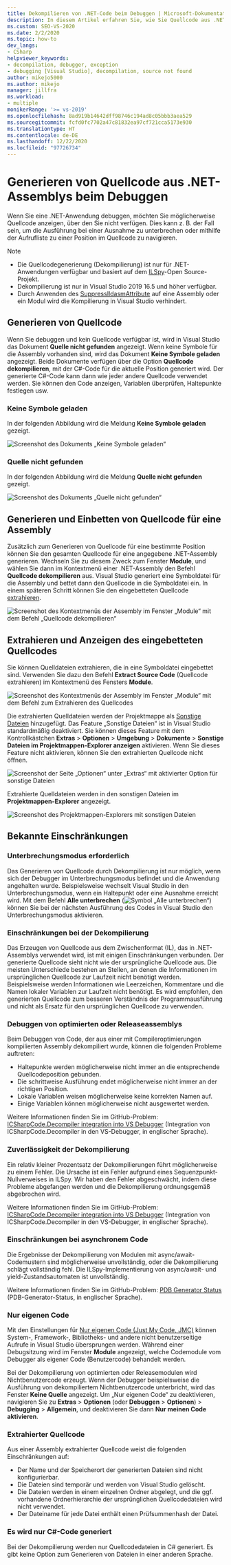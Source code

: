 ```yaml
---
title: Dekompilieren von .NET-Code beim Debuggen | Microsoft-Dokumentation
description: In diesem Artikel erfahren Sie, wie Sie Quellcode aus .NET-Assemblys während des Debuggens in Visual Studio generieren und einbetten. Hierzu müssen Sie den eingebetteten Quellcode extrahieren und anzeigen.
ms.custom: SEO-VS-2020
ms.date: 2/2/2020
ms.topic: how-to
dev_langs:
- CSharp
helpviewer_keywords:
- decompilation, debugger, exception
- debugging [Visual Studio], decompilation, source not found
author: mikejo5000
ms.author: mikejo
manager: jillfra
ms.workload:
- multiple
monikerRange: '>= vs-2019'
ms.openlocfilehash: 8ad919b14642dff98746c194ad8c05bbb3aea529
ms.sourcegitcommit: fcfd0fc7702a47c81832ea97cf721cca5173e930
ms.translationtype: HT
ms.contentlocale: de-DE
ms.lasthandoff: 12/22/2020
ms.locfileid: "97726734"
---
```

# <a name="generate-source-code-from-net-assemblies-while-debugging"></a>Generieren von Quellcode aus .NET-Assemblys beim Debuggen

Wenn Sie eine .NET-Anwendung debuggen, möchten Sie möglicherweise Quellcode anzeigen, über den Sie nicht verfügen. Dies kann z. B. der Fall sein, um die Ausführung bei einer Ausnahme zu unterbrechen oder mithilfe der Aufrufliste zu einer Position im Quellcode zu navigieren.

> [!NOTE]
> * Die Quellcodegenerierung (Dekompilierung) ist nur für .NET-Anwendungen verfügbar und basiert auf dem [ILSpy](https://github.com/icsharpcode/ILSpy)-Open Source-Projekt.
> * Dekompilierung ist nur in Visual Studio 2019 16.5 und höher verfügbar.
> * Durch Anwenden des [SuppressIldasmAttribute](/dotnet/api/system.runtime.compilerservices.suppressildasmattribute) auf eine Assembly oder ein Modul wird die Kompilierung in Visual Studio verhindert.

## <a name="generate-source-code"></a>Generieren von Quellcode

Wenn Sie debuggen und kein Quellcode verfügbar ist, wird in Visual Studio das Dokument **Quelle nicht gefunden** angezeigt. Wenn keine Symbole für die Assembly vorhanden sind, wird das Dokument **Keine Symbole geladen** angezeigt. Beide Dokumente verfügen über die Option **Quellcode dekompilieren**, mit der C#-Code für die aktuelle Position generiert wird. Der generierte C#-Code kann dann wie jeder andere Quellcode verwendet werden. Sie können den Code anzeigen, Variablen überprüfen, Haltepunkte festlegen usw.

### <a name="no-symbols-loaded"></a>Keine Symbole geladen

In der folgenden Abbildung wird die Meldung **Keine Symbole geladen** gezeigt.

![Screenshot des Dokuments „Keine Symbole geladen“](media/decompilation-no-symbol-found.png)

### <a name="source-not-found"></a>Quelle nicht gefunden

In der folgenden Abbildung wird die Meldung **Quelle nicht gefunden** gezeigt.

![Screenshot des Dokuments „Quelle nicht gefunden“](media/decompilation-no-source-found.png)

## <a name="generate-and-embed-sources-for-an-assembly"></a>Generieren und Einbetten von Quellcode für eine Assembly

Zusätzlich zum Generieren von Quellcode für eine bestimmte Position können Sie den gesamten Quellcode für eine angegebene .NET-Assembly generieren. Wechseln Sie zu diesem Zweck zum Fenster **Module**, und wählen Sie dann im Kontextmenü einer .NET-Assembly den Befehl **Quellcode dekompilieren** aus. Visual Studio generiert eine Symboldatei für die Assembly und bettet dann den Quellcode in die Symboldatei ein. In einem späteren Schritt können Sie den eingebetteten Quellcode [extrahieren](#extract-and-view-the-embedded-source-code).

![Screenshot des Kontextmenüs der Assembly im Fenster „Module“ mit dem Befehl „Quellcode dekompilieren“](media/decompilation-decompile-source-code.png)

## <a name="extract-and-view-the-embedded-source-code"></a>Extrahieren und Anzeigen des eingebetteten Quellcodes

Sie können Quelldateien extrahieren, die in eine Symboldatei eingebettet sind. Verwenden Sie dazu den Befehl **Extract Source Code** (Quellcode extrahieren) im Kontextmenü des Fensters **Module**.

![Screenshot des Kontextmenüs der Assembly im Fenster „Module“ mit dem Befehl zum Extrahieren des Quellcodes](media/decompilation-extract-source-code.png)

Die extrahierten Quelldateien werden der Projektmappe als [Sonstige Dateien](../ide/reference/miscellaneous-files.md) hinzugefügt. Das Feature „Sonstige Dateien“ ist in Visual Studio standardmäßig deaktiviert. Sie können dieses Feature mit dem Kontrollkästchen **Extras** > **Optionen** > **Umgebung** > **Dokumente** > **Sonstige Dateien im Projektmappen-Explorer anzeigen** aktivieren. Wenn Sie dieses Feature nicht aktivieren, können Sie den extrahierten Quellcode nicht öffnen.

![Screenshot der Seite „Optionen“ unter „Extras“ mit aktivierter Option für sonstige Dateien](media/decompilation-tools-options-misc-files.png)

Extrahierte Quelldateien werden in den sonstigen Dateien im **Projektmappen-Explorer** angezeigt.

![Screenshot des Projektmappen-Explorers mit sonstigen Dateien](media/decompilation-solution-explorer.png)

## <a name="known-limitations"></a>Bekannte Einschränkungen

### <a name="requires-break-mode"></a>Unterbrechungsmodus erforderlich

Das Generieren von Quellcode durch Dekompilierung ist nur möglich, wenn sich der Debugger im Unterbrechungsmodus befindet und die Anwendung angehalten wurde. Beispielsweise wechselt Visual Studio in den Unterbrechungsmodus, wenn ein Haltepunkt oder eine Ausnahme erreicht wird. Mit dem Befehl **Alle unterbrechen** (![Symbol „Alle unterbrechen“](media/decompilation-break-all.png)) können Sie bei der nächsten Ausführung des Codes in Visual Studio den Unterbrechungsmodus aktivieren.

### <a name="decompilation-limitations"></a>Einschränkungen bei der Dekompilierung

Das Erzeugen von Quellcode aus dem Zwischenformat (IL), das in .NET-Assemblys verwendet wird, ist mit einigen Einschränkungen verbunden. Der generierte Quellcode sieht nicht wie der ursprüngliche Quellcode aus. Die meisten Unterschiede bestehen an Stellen, an denen die Informationen im ursprünglichen Quellcode zur Laufzeit nicht benötigt werden. Beispielsweise werden Informationen wie Leerzeichen, Kommentare und die Namen lokaler Variablen zur Laufzeit nicht benötigt. Es wird empfohlen, den generierten Quellcode zum besseren Verständnis der Programmausführung und nicht als Ersatz für den ursprünglichen Quellcode zu verwenden.

### <a name="debug-optimized-or-release-assemblies"></a>Debuggen von optimierten oder Releaseassemblys

Beim Debuggen von Code, der aus einer mit Compileroptimierungen kompilierten Assembly dekompiliert wurde, können die folgenden Probleme auftreten:
- Haltepunkte werden möglicherweise nicht immer an die entsprechende Quellcodeposition gebunden.
- Die schrittweise Ausführung endet möglicherweise nicht immer an der richtigen Position.
- Lokale Variablen weisen möglicherweise keine korrekten Namen auf.
- Einige Variablen können möglicherweise nicht ausgewertet werden.

Weitere Informationen finden Sie im GitHub-Problem: [ICSharpCode.Decompiler integration into VS Debugger](https://github.com/icsharpcode/ILSpy/issues/1901) (Integration von ICSharpCode.Decompiler in den VS-Debugger, in englischer Sprache).

### <a name="decompilation-reliability"></a>Zuverlässigkeit der Dekompilierung

Ein relativ kleiner Prozentsatz der Dekompilierungen führt möglicherweise zu einem Fehler. Die Ursache ist ein Fehler aufgrund eines Sequenzpunkt-Nullverweises in ILSpy.  Wir haben den Fehler abgeschwächt, indem diese Probleme abgefangen werden und die Dekompilierung ordnungsgemäß abgebrochen wird.

Weitere Informationen finden Sie im GitHub-Problem: [ICSharpCode.Decompiler integration into VS Debugger](https://github.com/icsharpcode/ILSpy/issues/1901) (Integration von ICSharpCode.Decompiler in den VS-Debugger, in englischer Sprache).

### <a name="limitations-with-async-code"></a>Einschränkungen bei asynchronem Code

Die Ergebnisse der Dekompilierung von Modulen mit async/await-Codemustern sind möglicherweise unvollständig, oder die Dekompilierung schlägt vollständig fehl. Die ILSpy-Implementierung von async/await- und yield-Zustandsautomaten ist unvollständig. 

Weitere Informationen finden Sie im GitHub-Problem: [PDB Generator Status](https://github.com/icsharpcode/ILSpy/issues/1422) (PDB-Generator-Status, in englischer Sprache).

### <a name="just-my-code"></a>Nur eigenen Code

Mit den Einstellungen für [Nur eigenen Code (Just My Code, JMC)](./just-my-code.md) können System-, Framework-, Bibliotheks- und andere nicht benutzerseitige Aufrufe in Visual Studio übersprungen werden. Während einer Debugsitzung wird im Fenster **Module** angezeigt, welche Codemodule vom Debugger als eigener Code (Benutzercode) behandelt werden.

Bei der Dekompilierung von optimierten oder Releasemodulen wird Nichtbenutzercode erzeugt. Wenn der Debugger beispielsweise die Ausführung von dekompiliertem Nichtbenutzercode unterbricht, wird das Fenster **Keine Quelle** angezeigt. Um „Nur eigenen Code“ zu deaktivieren, navigieren Sie zu **Extras** > **Optionen** (oder **Debuggen** > **Optionen**) > **Debugging** > **Allgemein**, und deaktivieren Sie dann **Nur meinen Code aktivieren**.

### <a name="extracted-sources"></a>Extrahierter Quellcode

Aus einer Assembly extrahierter Quellcode weist die folgenden Einschränkungen auf:
- Der Name und der Speicherort der generierten Dateien sind nicht konfigurierbar.
- Die Dateien sind temporär und werden von Visual Studio gelöscht.
- Die Dateien werden in einem einzelnen Ordner abgelegt, und die ggf. vorhandene Ordnerhierarchie der ursprünglichen Quellcodedateien wird nicht verwendet.
- Der Dateiname für jede Datei enthält einen Prüfsummenhash der Datei.

### <a name="generated-code-is-c-only"></a>Es wird nur C#-Code generiert
Bei der Dekompilierung werden nur Quellcodedateien in C# generiert. Es gibt keine Option zum Generieren von Dateien in einer anderen Sprache.